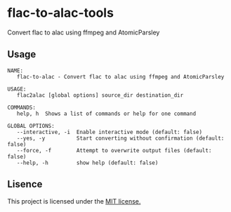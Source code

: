 # flac-to-alac-tools

Convert flac to alac using ffmpeg and AtomicParsley

## Usage

```
NAME:
   flac-to-alac - Convert flac to alac using ffmpeg and AtomicParsley

USAGE:
   flac2alac [global options] source_dir destination_dir

COMMANDS:
   help, h  Shows a list of commands or help for one command

GLOBAL OPTIONS:
   --interactive, -i  Enable interactive mode (default: false)
   --yes, -y          Start converting without confirmation (default: false)
   --force, -f        Attempt to overwrite output files (default: false)
   --help, -h         show help (default: false)
```

## Lisence

This project is licensed under the [MIT license.](./LICENSE)
